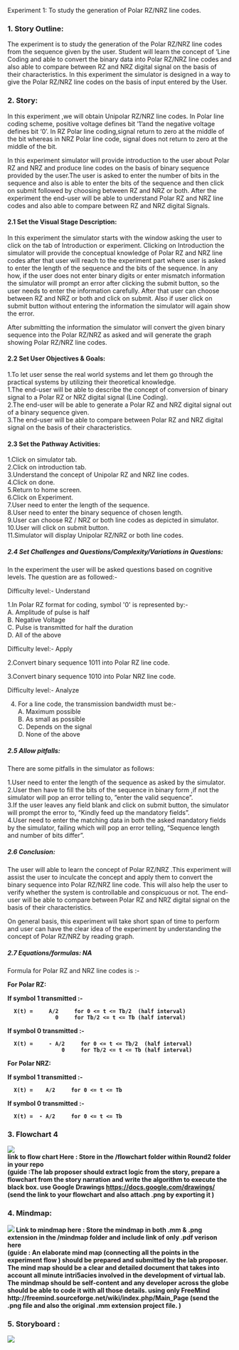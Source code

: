 
Experiment 1: To study the generation of Polar RZ/NRZ line codes.

### 1. Story Outline:

The experiment is to study the generation of the Polar RZ/NRZ line codes from the sequence given by the user. Student will learn the concept of ‘Line Coding and able to convert the binary data into Polar RZ/NRZ line codes and also able to compare between RZ and NRZ digital signal on the basis of their characteristics. In this experiment the simulator is designed in a way to give the Polar RZ/NRZ line codes on the basis of input entered by the User.

### 2. Story:

In this experiment ,we will obtain Unipolar RZ/NRZ  line codes. In Polar line coding scheme, positive voltage defines bit ‘1’and the negative voltage defines bit ‘0’. In RZ Polar line coding,signal return to zero at the middle of the bit whereas in NRZ Polar line code, signal does not return to zero at the middle of the bit.

In this experiment simulator will provide introduction to the user about Polar RZ and NRZ and produce line codes on the basis of  binary sequence provided by the user.The user is asked to enter the number of bits in the sequence and also is able to enter the bits of the sequence and then click on submit followed by choosing between RZ and NRZ or both. After the experiment the  end-user will be able to understand Polar RZ and NRZ line codes and also able to compare between RZ and NRZ digital Signals.

#### 2.1 Set the Visual Stage Description:

In this experiment the simulator starts with the window asking the user to click on the tab of Introduction or experiment. Clicking on Introduction the simulator will provide the conceptual knowledge of Polar RZ and NRZ line codes after that user will reach to the experiment part where user is asked to enter the length of the sequence and  the bits of the sequence. In any how, if the user does not enter binary digits or enter mismatch information the simulator will prompt an error after clicking the submit button, so the user needs to enter the information carefully. After that user can choose between RZ and NRZ or both and click on submit. Also if user click on submit button without entering the information the simulator will again show the error.

After submitting the information the simulator will convert the given binary sequence into the Polar RZ/NRZ as asked and will generate the graph showing Polar RZ/NRZ line codes.

#### 2.2 Set User Objectives & Goals:

1.To let user sense the real world systems and let them go through the practical systems by utilizing their theoretical knowledge.<br>
1.The end-user will be able to describe the concept of conversion of binary signal to a Polar RZ or NRZ digital signal (Line Coding).<br>
2.The end-user will be able to generate a Polar RZ and NRZ digital signal out of a binary sequence given.<br>
3.The end-user will be able to compare between Polar RZ and NRZ digital signal on the basis of their characteristics.<br>

#### 2.3 Set the Pathway Activities:

1.Click on simulator tab.<br>
2.Click on introduction tab.<br>
3.Understand the concept of Unipolar RZ and NRZ line codes.<br>
4.Click on done.<br>
5.Return to home screen.<br>
6.Click on Experiment.<br>
7.User need to enter the length of the sequence.<br>
8.User need to enter the binary sequence of chosen length.<br>
9.User can choose  RZ / NRZ or both line codes as depicted in simulator.<br>
10.User will click on submit button.<br>
11.Simulator will display Unipolar RZ/NRZ or both line codes.<br>

##### 2.4 Set Challenges and Questions/Complexity/Variations in Questions:

In the experiment the user will be asked questions based on cognitive levels. The question are as followed:-

Difficulty level:- Understand

1.In Polar RZ format for coding, symbol '0' is represented by:-<br>
 A. Amplitude of pulse is half<br>
 B. Negative Voltage<br>
 C. Pulse is transmitted for half the duration<br>
 D. All of the above<br>
 
 
Difficulty level:- Apply<br>
 
2.Convert binary sequence 1011 into Polar RZ line code.<br>

3.Convert binary sequence 1010 into Polar NRZ line code.<br>


Difficulty level:- Analyze

4. For a line code, the transmission bandwidth must be:-<br>
 A. Maximum possible<br>
 B. As small as possible<br>
 C. Depends on the signal<br>
 D. None of the above<br>
 
 
 



##### 2.5 Allow pitfalls:

There are some pitfalls in the simulator as follows:<br>

1.User need to enter the length of the sequence as asked by the simulator.<br>
2.User then have to fill the bits of the sequence in binary form ,if not the simulator will pop an error telling to, ”enter the valid sequence”.<br>
3.If the user leaves any field blank and click on submit button, the simulator will prompt the error to, “Kindly feed up the mandatory fields”.<br>
4.User need to enter the matching data in both the asked mandatory fields by the simulator, failing which will pop an error telling, “Sequence length and number of bits 	differ”.<br>

##### 2.6 Conclusion:

The user will able to learn the concept of Polar RZ/NRZ .This experiment will assist the user to inculcate the concept and apply them to convert the binary sequence into Polar RZ/NRZ line code. This will also help the user to verify whether the system is controllable and conspicuous or not. The end-user will be able to compare between Polar RZ and NRZ digital signal on the basis of their characteristics.

On general basis, this experiment will take short span of time to perform  and user can  have the clear idea of the experiment by understanding the concept of Polar RZ/NRZ by reading graph.

##### 2.7 Equations/formulas: NA
Formula for Polar RZ and NRZ line codes is :- 

<b> For Polar RZ: <b> 
      
If symbol 1 transmitted :-
      
      X(t) =     A/2     for 0 <= t <= Tb/2  (half interval) 
                   0     for Tb/2 <= t <= Tb (half interval) 
                          
  If symbol 0 transmitted :- <br>

      X(t) =     - A/2     for 0 <= t <= Tb/2  (half interval) 
                     0     for Tb/2 <= t <= Tb (half interval)  
      
<b> For Polar NRZ: <b> 
      
If symbol 1 transmitted :- 
      
      X(t) =    A/2     for 0 <= t <= Tb  
                                           
  If symbol 0 transmitted :-

      X(t) =  - A/2     for 0 <= t <= Tb 
      



### 3. Flowchart 4
<img src="flowchart/flowchart.png"/><br>
link to flow chart Here : Store in the  /flowchart folder within Round2 folder in your repo
<br>
(guide :The lab proposer should extract logic from the story, prepare a flowchart from the story narration and write the algorithm to execute the black box.  use Google Drawings https://docs.google.com/drawings/ (send the link to your flowchart and also attach .png by exporting it )

### 4. Mindmap:
<img src="mindmap/polar.png"/>
 Link to mindmap here : Store the mindmap in both .mm & .png extension in the  /mindmap folder and include link of only .pdf verison here
 <br>
 (guide : An elaborate mind map (connecting all the points in the experiment flow ) should be prepared and submitted by the lab proposer. The mind map should be a clear and detailed document that takes into account all minute intri5acies involved in the development of virtual lab. The mindmap should be self-content and any developer across the globe should be able to code it with all those details. using only FreeMind http://freemind.sourceforge.net/wiki/index.php/Main_Page (send the .png file and also the original .mm extension project file. )

### 5. Storyboard :
<img src="storyboard/STORYBOARD UNIPOLAR.png">

